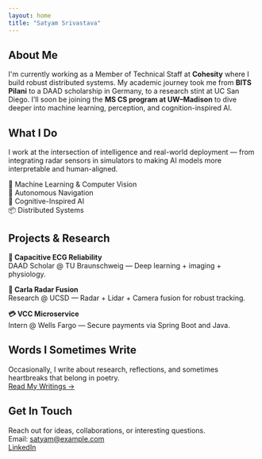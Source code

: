 ```yaml
---
layout: home
title: "Satyam Srivastava"
---
```


<section>
  <h2>About Me</h2>
  <p>
    I'm currently working as a Member of Technical Staff at <strong>Cohesity</strong> where I build robust distributed systems.  
    My academic journey took me from <strong>BITS Pilani</strong> to a DAAD scholarship in Germany, to a research stint at UC San Diego.  
    I’ll soon be joining the <strong>MS CS program at UW–Madison</strong> to dive deeper into machine learning, perception, and cognition-inspired AI.
  </p>
</section>

<section>
  <h2>What I Do</h2>
  <p>
    I work at the intersection of intelligence and real-world deployment — from integrating radar sensors in simulators to making AI models more interpretable and human-aligned.
  </p>
  <ul style="list-style: none; padding: 0;">
    <li>🤖 Machine Learning & Computer Vision</li>
    <li>🚗 Autonomous Navigation</li>
    <li>🧠 Cognitive-Inspired AI</li>
    <li>📦 Distributed Systems</li>
  </ul>
</section>

<section>
  <h2>Projects & Research</h2>
  <p><strong>🏥 Capacitive ECG Reliability</strong><br/>DAAD Scholar @ TU Braunschweig — Deep learning + imaging + physiology.</p>
  <p><strong>🚗 Carla Radar Fusion</strong><br/>Research @ UCSD — Radar + Lidar + Camera fusion for robust tracking.</p>
  <p><strong>💳 VCC Microservice</strong><br/>Intern @ Wells Fargo — Secure payments via Spring Boot and Java.</p>
</section>

<section>
  <h2>Words I Sometimes Write</h2>
  <p>
    Occasionally, I write about research, reflections, and sometimes heartbreaks that belong in poetry.
    <br/><a href="/blog/">Read My Writings →</a>
  </p>
</section>

<section>
  <h2>Get In Touch</h2>
  <p>
    Reach out for ideas, collaborations, or interesting questions.  
    <br/>Email: <a href="mailto:satyam@example.com">satyam@example.com</a>  
    <br/><a href="https://linkedin.com/in/satyamsrivastava">LinkedIn</a>
  </p>
</section>

